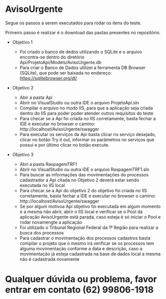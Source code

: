 # AvisoUrgente
Segue os passos a serem executados para rodar os itens do teste.

Primeiro passo é realizar é o download das pastas presentes no repositório.

  * Objetivo 1
  
    - Foi criado o banco de dedos utilizando o SQLite e o arquivo encontra-se dentro do diretório Api/ProjetoApi/Models/AvisoUrgente.db
    - Para criar o Banco de Dados utilizei a ferramenta DB Browser (SQLite), que pode ser baixada no endereço: https://sqlitebrowser.org/dl/
  
  * Objetivo 2
  
    - Abir a pasta Api
    - Abrir no VisualStudio ou outra IDE o arquivo ProjetoApi.sln
    - Compilar o arquivo no modo IIS, para que a aplicação seja criada dentro do IIS para poder poder atender outros requisitos do teste
    - Para checar se a Api foi criada no IIS corretamente, basta fechar a IDE e executar no browser o camino: http://localhost/AvisoUrgente/swagger
    - Para executar os serviços da Api basta clicar no serviço desejado, clicar no botão Try it out, informar os parâmetros no serviços que possui e por último clicar no botão execute.
    
    
  * Objetivo 3
  
    - Abri a pasta RaspagemTRF1
    - Abrir no VisualStudio ou outra IDE o arquivo RaspagemTRF1.sln
    - Para buscar as informações das movimentações do processos cadastrador a Api citada no Objetivo 2 deverá estar sendo executada no IIS local
    - Para checar se a Api do objetivo 2 do objetivo foi criada no IIS corretamente, basta fechar a IDE e executar no browser o camino: http://localhost/AvisoUrgente/swagger
    - Se por algum motivoa Api objetivo foi executada em algum momento e a mesma não abrir, abrir o IIS local e verificar se o Pool da aplicação AvisoUrgente está parada, caso esteja é só iniciar o Pool e rodar novamengte a aplicação
    - Foi utilizado o Tribunal Regional Federal da 1ª Região para realizar a busca dos processos
    - Para cadastrar o movimentação dos processos cadastros basta compilar o projeto que o mesmo irá verificar se os processos tem alguma movimentação conforme a data e descrição, caso a movimentação já esteja cadastrada na base de dados local a mesma não é cadastrada novamente
    
# Qualquer dúvida ou problema, favor entrar em contato (62) 99806-1918
    


